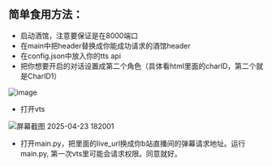 ## 简单食用方法：
- 启动酒馆，注意要保证是在8000端口
- 在main中把header替换成你能成功请求的酒馆header
- 在config.json中放入你的tts api
- 把你想要开启的对话设置成第二个角色（具体看html里面的charID，第二个就是CharID1）
  
![image](https://github.com/user-attachments/assets/8b3303b5-bdfa-4fb6-a89d-434be1acd820)
- 打开vts
  
![屏幕截图 2025-04-23 182001](https://github.com/user-attachments/assets/a600c6cb-0ad0-46a1-8f48-1c59c486c0b2)
- 打开main.py，把里面的live_url换成你b站直播间的弹幕请求地址。运行main.py, 第一次vts里可能会请求权限。同意就好。
